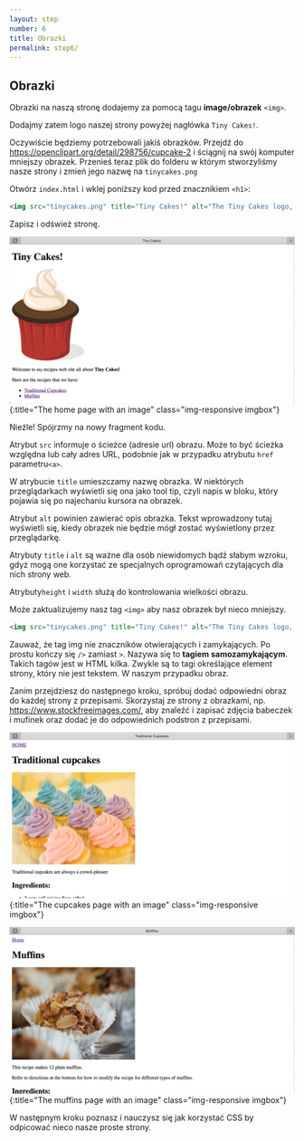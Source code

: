 ```yaml
---
layout: step
number: 6
title: Obrazki
permalink: step6/
---
```


## Obrazki

Obrazki na naszą stronę dodajemy za pomocą tagu **image/obrazek** `<img>`.

Dodajmy zatem logo naszej strony powyżej nagłówka `Tiny Cakes!`.

Oczywiście będziemy potrzebowali jakiś obrazków.  Przejdź do https://openclipart.org/detail/298756/cupcake-2 i ściągnij na swój komputer mniejszy obrazek.  Przenieś teraz plik do folderu w którym stworzyliśmy nasze strony i zmień jego nazwę na `tinycakes.png`

Otwórz `index.html` i wklej poniższy kod przed znacznikiem  `<h1>`:

```html
<img src="tinycakes.png" title="Tiny Cakes!" alt="The Tiny Cakes logo, a stylized cartoon cupcake."/>
```

Zapisz i odśwież stronę.

![The home page with an image](../assets/browser-homepage-image.png){:title="The home page with an image" class="img-responsive imgbox"}

Nieźle! Spójrzmy na nowy fragment kodu.

Atrybut `src` informuje o ścieżce (adresie url) obrazu. 
Może to być ścieżka względna lub cały adres URL, podobnie jak w przypadku atrybutu `href` parametru` <a> `.

W atrybucie `title` umieszczamy nazwę obrazka.  W niektórych przeglądarkach wyświetli się ona jako tool tip, czyli napis w bloku, który pojawia się po najechaniu kursora na obrazek.

Atrybut `alt` powinien zawierać opis obrazka. Tekst wprowadzony tutaj wyświetli się, kiedy obrazek nie będzie mógł zostać wyświetlony przez przeglądarkę.

Atrybuty `title` i `alt` są ważne dla osób niewidomych bądź słabym wzroku, gdyż mogą one korzystać ze specjalnych oprogramowań czytających dla nich strony web.

Atrybuty`height` i `width` służą do kontrolowania wielkości obrazu.

Może zaktualizujemy nasz tag `<img>` aby nasz obrazek był nieco mniejszy.

```html
<img src="tinycakes.png" title="Tiny Cakes!" alt="The Tiny Cakes logo, a stylized cartoon cupcake." height="47" width="37" />
```
Zauważ, że tag img nie znaczników otwierających i zamykających. Po prostu kończy się `/>` zamiast `>`.  Nazywa się to **tagiem samozamykającym**. Takich tagów jest w HTML kilka. Zwykle są to tagi określające element strony, który nie jest tekstem. W naszym przypadku obraz.

Zanim przejdziesz do następnego kroku, spróbuj dodać odpowiedni obraz do każdej strony z przepisami. Skorzystaj ze strony z obrazkami, np. https://www.stockfreeimages.com/, aby znaleźć i zapisać zdjęcia babeczek i mufinek oraz dodać je do odpowiednich podstron z przepisami.

![The cupcakes page with an image](../assets/browser-cupcakes-image.png){:title="The cupcakes page with an image" class="img-responsive imgbox"}

![The muffins page with an image](../assets/browser-muffins-image.png){:title="The muffins page with an image" class="img-responsive imgbox"}

W następnym kroku poznasz i nauczysz się jak korzystać CSS by odpicować nieco nasze proste strony.
